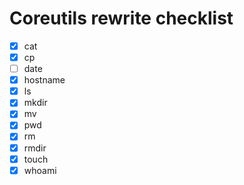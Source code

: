 # Coreutils rewrite checklist

- [x] cat
- [x] cp
- [ ] date
- [x] hostname
- [x] ls
- [x] mkdir
- [x] mv
- [x] pwd
- [x] rm
- [x] rmdir
- [x] touch
- [x] whoami